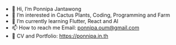 - 👋 Hi, I’m Ponnipa Jantawong
- 👀 I’m interested in Cactus Plants, Coding, Programming and Farm
- 🌱 I’m currently learning Flutter, React and AI
- 📫 How to reach me Email: ponnipa.oum@gmail.com
- 📓 CV and Portfolio: https://ponnipa.in.th


<!---
ponnipa-PJ/ponnipa-PJ is a ✨ special ✨ repository because its `README.md` (this file) appears on your GitHub profile.
You can click the Preview link to take a look at your changes.
--->
